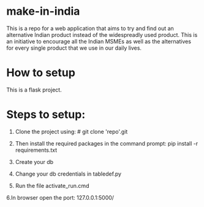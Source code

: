 # make-in-india
This is a repo for a web application that aims to try and find out an alternative Indian product instead of the widespreadly used product. This is an initiative to encourage all the Indian MSMEs as well as the alternatives for every single product that we use in our daily lives.

# How to setup
This is a flask project.
# Steps to setup:
1. Clone the project using: # git clone 'repo'.git

2. Then install the required packages in the command prompt: pip install -r requirements.txt

3. Create your db 

4. Change your db credentials in tabledef.py

5. Run the file activate_run.cmd

6.In browser open the port: 127.0.0.1:5000/
